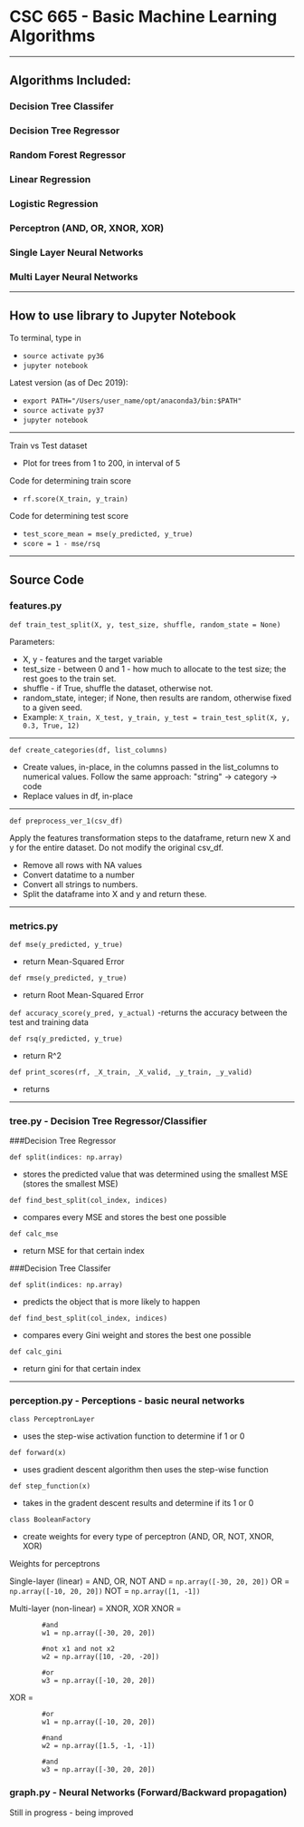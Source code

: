 # CSC 665 - Basic Machine Learning Algorithms

- - - -

## Algorithms Included:

### Decision Tree Classifer 
### Decision Tree Regressor
### Random Forest Regressor 
### Linear Regression 
### Logistic Regression
### Perceptron (AND, OR, XNOR, XOR)
### Single Layer Neural Networks
### Multi Layer Neural Networks


- - - -
## How to use library to Jupyter Notebook

To terminal, type in
- `source activate py36`
- `jupyter notebook`

Latest version (as of Dec 2019):
- `export PATH="/Users/user_name/opt/anaconda3/bin:$PATH"`
- `source activate py37`
- `jupyter notebook`

- - - - 

Train vs Test dataset 
- Plot for trees from 1 to 200, in interval of 5 

Code for determining train score
- `rf.score(X_train, y_train)`

Code for determining test score
- `test_score_mean = mse(y_predicted, y_true)`
- `score = 1 - mse/rsq`

- - - - 

## Source Code 

### features.py

`def train_test_split(X, y, test_size, shuffle, random_state = None)`

Parameters:
- X, y - features and the target variable
- test_size - between 0 and 1 - how much to allocate to the test size; the rest goes to the train set. 
- shuffle - if True, shuffle the dataset, otherwise not.
- random_state, integer; if None, then results are random, otherwise fixed to a given seed.
- Example:
`X_train, X_test, y_train, y_test = train_test_split(X, y, 0.3, True, 12)`

- - - -

`def create_categories(df, list_columns)`

- Create values, in-place, in the columns passed in the list_columns to numerical values. Follow the same approach: "string" -> category -> code
- Replace values in df, in-place

- - - -

`def preprocess_ver_1(csv_df)`

Apply the features transformation steps to the dataframe, return new X and y for the entire dataset. Do not modify the original csv_df.
- Remove all rows with NA values
- Convert datatime to a number
- Convert all strings to numbers.
- Split the dataframe into X and y and return these.

- - - -

### metrics.py

`def mse(y_predicted, y_true)`
- return Mean-Squared Error

`def rmse(y_predicted, y_true)`
- return Root Mean-Squared Error

`def accuracy_score(y_pred, y_actual)`
-returns the accuracy between the test and training data

`def rsq(y_predicted, y_true)`
- return R^2

`def print_scores(rf, _X_train, _X_valid, _y_train, _y_valid)`
- returns 

- - - - 

### tree.py - Decision Tree Regressor/Classifier

###Decision Tree Regressor

`def split(indices: np.array)`
- stores the predicted value that was determined using the smallest MSE (stores the smallest MSE)

`def find_best_split(col_index, indices)`
- compares every MSE and stores the best one possible

`def calc_mse`
- return MSE for that certain index

###Decision Tree Classifer

`def split(indices: np.array)`
- predicts the object that is more likely to happen

`def find_best_split(col_index, indices)`
- compares every Gini weight and stores the best one possible

`def calc_gini`
- return gini for that certain index

- - - - 

### perception.py - Perceptions - basic neural networks 

`class PerceptronLayer`
- uses the step-wise activation function to determine if 1 or 0

`def forward(x)` 
- uses gradient descent algorithm then uses the step-wise function


`def step_function(x)`
- takes in the gradent descent results and determine if its 1 or 0


`class BooleanFactory`
- create weights for every type of perceptron (AND, OR, NOT, XNOR, XOR)

Weights for perceptrons

Single-layer (linear) = AND, OR, NOT
AND = `np.array([-30, 20, 20])`
OR = `np.array([-10, 20, 20])`
NOT = `np.array([1, -1])`

Multi-layer (non-linear) = XNOR, XOR
XNOR = 
```		
		#and
		w1 = np.array([-30, 20, 20])

		#not x1 and not x2
		w2 = np.array([10, -20, -20])

		#or
		w3 = np.array([-10, 20, 20])
```
XOR = 
```
		#or
		w1 = np.array([-10, 20, 20])

		#nand
		w2 = np.array([1.5, -1, -1])

		#and
		w3 = np.array([-30, 20, 20])
```

### graph.py - Neural Networks (Forward/Backward propagation)

Still in progress - being improved

